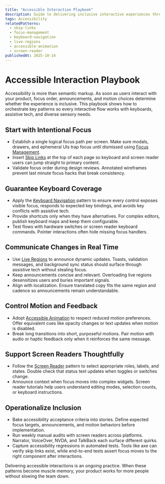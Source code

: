 ```yaml
---
title: "Accessible Interaction Playbook"
description: Guide to delivering inclusive interactive experiences through focus, announcements, and motion control.
tags: Accessibility
relatedPatterns:
  - skip-links
  - focus-management
  - keyboard-navigation
  - live-regions
  - accessible-animation
  - screen-reader
publishedAt: 2025-10-14
---
```


# Accessible Interaction Playbook

Accessibility is more than semantic markup. As soon as users interact with your product, focus order, announcements, and motion choices determine whether the experience is inclusive. This playbook shows how to orchestrate key patterns so every interactive flow works with keyboards, assistive tech, and diverse sensory needs.

## Start with Intentional Focus

- Establish a single logical focus path per screen. Make sure modals, drawers, and ephemeral UIs trap focus until dismissed using [Focus Management](/focus-management).
- Insert [Skip Links](/skip-links) at the top of each page so keyboard and screen reader users can jump straight to primary content.
- Validate focus order during design reviews. Annotated wireframes prevent last minute focus hacks that break consistency.

## Guarantee Keyboard Coverage

- Apply the [Keyboard Navigation](/keyboard-navigation) pattern to ensure every control exposes visible focus, responds to expected key bindings, and avoids key conflicts with assistive tech.
- Provide shortcuts only when they have alternatives. For complex editors, publish keyboard maps and keep them configurable.
- Test flows with hardware switches or screen reader keyboard commands. Pointer interactions often hide missing focus handlers.

## Communicate Changes in Real Time

- Use [Live Regions](/live-regions) to announce dynamic updates. Toasts, validation messages, and background sync status should surface through assistive tech without stealing focus.
- Keep announcements concise and relevant. Overloading live regions desensitizes users and buries important signals.
- Align with localization. Ensure translated copy fits the same region and cadence so announcements remain understandable.

## Control Motion and Feedback

- Adopt [Accessible Animation](/accessible-animation) to respect reduced motion preferences. Offer equivalent cues like opacity changes or text updates when motion is disabled.
- Break long transitions into short, purposeful motions. Pair motion with audio or haptic feedback only when it reinforces the same message.

## Support Screen Readers Thoughtfully

- Follow the [Screen Reader](/screen-reader) pattern to select appropriate roles, labels, and states. Double check that status text updates when toggles or switches change.
- Announce context when focus moves into complex widgets. Screen reader tutorials help users understand editing modes, selection counts, or keyboard instructions.

## Operationalize Inclusion

- Bake accessibility acceptance criteria into stories. Define expected focus targets, announcements, and motion behaviors before implementation.
- Run weekly manual audits with screen readers across platforms. Narrator, VoiceOver, NVDA, and TalkBack each surface different quirks.
- Capture accessibility regressions in automated tests. Tools like axe can verify skip links exist, while end-to-end tests assert focus moves to the right component after interactions.

Delivering accessible interactions is an ongoing practice. When these patterns become muscle memory, your product works for more people without slowing the team down.
